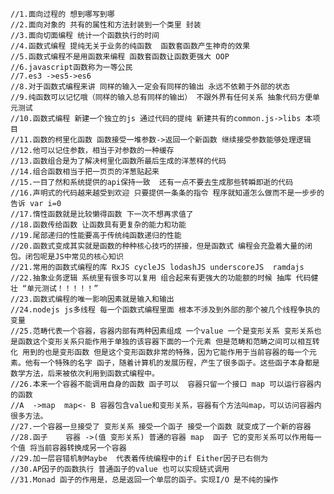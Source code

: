 	//1.面向过程的 想到哪写到哪
	//2.面向对象的 共有的属性和方法封装到一个类里 封装
	//3.面向切面编程 统计一个函数执行的时间
	//4.函数式编程 提纯无关于业务的纯函数  函数套函数产生神奇的效果
	//5.函数式编程不是用函数来编程 函数套函数让函数更强大 OOP
	//6.javascript函数称为一等公民 
	//7.es3 ->es5->es6
	//8.对于函数式编程来讲 同样的输入一定会有同样的输出 永远不依赖于外部的状态
	//9.纯函数可以记忆哦（同样的输入总有同样的输出） 不跟外界有任何关系 抽象代码方便单元测试
	//10.函数式编程 新建一个独立的js 通过代码的提纯 新建共有的common.js->libs 本项目
	//11.函数的柯里化函数 函数接受一堆参数->返回一个新函数 继续接受参数能够处理逻辑
	//12.他可以记住参数，相当于对参数的一种缓存
	//13.函数组合是为了解决柯里化函数所最后生成的洋葱样的代码
	//14.组合函数相当于把一页页的洋葱贴起来
	//15.一目了然和系统提供的api保持一致  还有一点不要去生成那些转瞬即逝的代码
	//16.声明式的代码越来越受到欢迎 只要提供一条条的指令 程序就知道怎么做而不是一步步的告诉 var i=0
	//17.惰性函数就是比较懒得函数 下一次不想再求值了
	//18.函数传给函数 让函数具有更复杂的能力和功能
	//19.尾部递归的性能要高于传统纯函数递归的性能
	//20.函数式变成其实就是函数的种种核心技巧的拼接，但是函数式 编程会充盈着大量的闭包。闭包呢是JS中常见的核心知识
	//21.常用的函数式编程的库 RxJS cycleJS lodashJS underscoreJS  ramdajs
	//22.抽象业务逻辑 系统里有很多可以复用 组合起来有更强大的功能额的时候 抽库 代码健壮 “单元测试！！！！！”
	//23.函数式编程的唯一影响因素就是输入和输出
	//24.nodejs js多线程 每一个函数式编程里面 根本不涉及到外部的那个被几个线程争执的变量
	//25.范畴代表一个容器，容器内部有两种因素组成 一个value 一个是变形关系 变形关系也是函数这个变形关系只能作用于单独的该容器下面的一个元素 但是范畴和范畴之间可以相互转化 用到的也是变形函数 但是这个变形函数非常的特殊，因为它能作用于当前容器的每一个元素。他有一个特殊的名字 函子，随着计算机的发展历程，产生了很多函子。这些函子本身都是数学方法，后来被依次利用到函数式编程中。
	//26.本来一个容器不能调用自身的函数 函子可以  容器只留一个接口 map 可以运行容器内的函数
	//A  ->map  map<- B 容器包含value和变形关系，容器有个方法叫map，可以访问容器内很多方法。
	//27.一个容器一旦接受了 变形关系 接受一个函子 接受一个函数 就变成了一个新的容器
	//28.函子    容器 ->(值 变形关系) 普通的容器 map  函子 它的变形关系可以作用每一个值 将当前容器转换成另一个容器
	//29.加一层容错机制Maybe  代表着传统编程中的if Either因子已右侧为
	//30.AP因子的函数执行 普通函子的value 也可以实现链式调用
	//31.Monad 函子的作用是，总是返回一个单层的函子。实现I/O 是不纯的操作